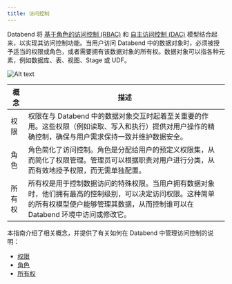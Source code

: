 ```yaml
---
title: 访问控制
---
```


Databend 将 [基于角色的访问控制 (RBAC)](https://en.wikipedia.org/wiki/Role-based_access_control) 和 [自主访问控制 (DAC)](https://en.wikipedia.org/wiki/Discretionary_access_control) 模型结合起来，以实现其访问控制功能。当用户访问 Databend 中的数据对象时，必须被授予适当的权限或角色，或者需要拥有该数据对象的所有权。数据对象可以指各种元素，例如数据库、表、视图、Stage 或 UDF。

![Alt text](/img/guides/access-control-1.png)

| 概念     | 描述                                                                                                                                                                                                                                                                                                                      |
|----------|-----------------------------------------------------------------------------------------------------------------------------------------------------------------------------------------------------------------------------------------------------------------------------------------------------------------------------|
| 权限     | 权限在与 Databend 中的数据对象交互时起着至关重要的作用。这些权限（例如读取、写入和执行）提供对用户操作的精确控制，确保与用户需求保持一致并维护数据安全。                                                                                                                                                                                                                                                          |
| 角色     | 角色简化了访问控制。角色是分配给用户的预定义权限集，从而简化了权限管理。管理员可以根据职责对用户进行分类，从而有效地授予权限，而无需单独配置。                                                                                                                                                                                                                                                            |
| 所有权   | 所有权是用于控制数据访问的特殊权限。当用户拥有数据对象时，他们拥有最高的控制级别，可以决定访问权限。这种简单的所有权模型使户能够管理其数据，从而控制谁可以在 Databend 环境中访问或修改它。                                                                                                                                                                                                                                                            |

本指南介绍了相关概念，并提供了有关如何在 Databend 中管理访问控制的说明：

- [权限](01-privileges.md)
- [角色](02-roles.md)
- [所有权](03-ownership.md)